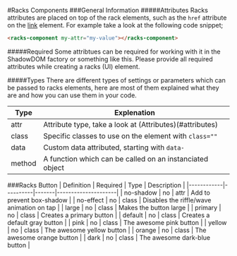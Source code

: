#Racks Components
###General Information
#####Attributes
Racks attributes are placed on top of the rack elements, such as the <code>href</code> attribute on the [link](#this-was-an-attr) element. For example take a look at the following code snippet;
```html
<racks-component my-attr="my-value"></racks-component>
```
#####Required
Some attribtues can be required for working with it in the ShadowDOM factory or
something like this. Please provide all required attributes while creating a
racks (UI) element.

#####Types
There are different types of settings or parameters which can be passed to racks elements, here are most of them explained what they are and how you can use them in your code.

| Type    | Explenation                                  |
|---------|----------------------------------------------|
| attr    | Attribute type, take a look at (Attributes)(#attributes) |
| class   | Specific classes to use on the element with <code>class=""</code>|
| data    | Custom data attributed, starting with <code>data-</code> |
| method  | A function which can be called on an instanciated object |



###Racks Button
| Definition | Required | Type  | Description         |
|------------|----------|-------|---------------------|
| no-shadow  | no       | attr  | Add to prevent box-shadow |
| no-effect  | no       | class | Disables the riffle/wave animation on tap |
| large      | no       | class | Makes the button large |
| primary    | no       | class | Creates a primary button |
| default    | no       | class | Creates a default gray button |
| pink       | no       | class | The awesome pink button |
| yellow     | no       | class | The awesome yellow button |
| orange     | no       | class | The awesome orange button |
| dark       | no       | class | The awesome dark-blue button |
